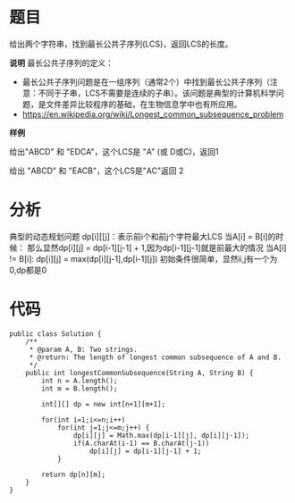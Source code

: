 # 题目
给出两个字符串，找到最长公共子序列(LCS)，返回LCS的长度。

**说明**
最长公共子序列的定义：

* 最长公共子序列问题是在一组序列（通常2个）中找到最长公共子序列（注意：不同于子串，LCS不需要是连续的子串）。该问题是典型的计算机科学问题，是文件差异比较程序的基础，在生物信息学中也有所应用。
* https://en.wikipedia.org/wiki/Longest_common_subsequence_problem

**样例**

给出"ABCD" 和 "EDCA"，这个LCS是 "A" (或 D或C)，返回1

给出 "ABCD" 和 "EACB"，这个LCS是"AC"返回 2

# 分析
典型的动态规划问题
dp[i][[j]：表示前i个和前j个字符最大LCS
当A[i] = B[i]的时候：
那么显然dp[i][j] = dp[i-1][j-1] + 1,因为dp[i-1][j-1]就是前最大的情况
当A[i] != B[i]:
dp[i][j] = max(dp[i][j-1],dp[i-1][j])
初始条件很简单，显然ii,j有一个为0,dp都是0

# 代码
```
public class Solution {
    /**
     * @param A, B: Two strings.
     * @return: The length of longest common subsequence of A and B.
     */
    public int longestCommonSubsequence(String A, String B) {
        int n = A.length();
        int m = B.length();
        
        int[][] dp = new int[n+1][m+1];
        
        for(int i=1;i<=n;i++)
        	for(int j=1;j<=m;j++) {
        		dp[i][j] = Math.max(dp[i-1][j], dp[i][j-1]);
        		if(A.charAt(i-1) == B.charAt(j-1))
        			dp[i][j] = dp[i-1][j-1] + 1;
        	}
        
        return dp[n][m];
    }
}

```
